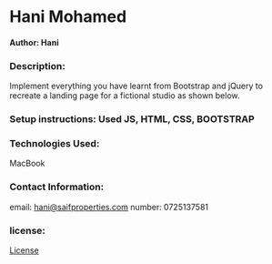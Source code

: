 # Hani Mohamed

#### Author: Hani

### Description: 
Implement everything you have learnt from Bootstrap and jQuery to recreate a landing page for a fictional studio as shown below.


### Setup instructions: Used JS, HTML, CSS, BOOTSTRAP

### Technologies Used:
MacBook

### Contact Information: 
email: hani@saifproperties.com
number: 0725137581

### license:
[License](https://github.com/Hani-M/ip-3/community/license/new?branch=master&template=mit)
